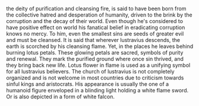the deity of purification and cleansing fire, is said to have been born from the collective hatred and desperation of humanity, driven to the brink by the corruption and the decay of their world.
Even though he's considered to have positive effect on world his fanatical belief in eradicating corruption knows no mercy. To him, even the smallest sins are seeds of greater evil and must be cleansed.
It is said that wherever lustravius descends, the earth is scorched by his cleansing flame. Yet, in the places he leaves behind burning lotus petals. These glowing petals are sacred, symbols of purity and renewal. They mark the purified ground where once sin thrived, and they bring back new life.
Lotus flower in flame is used as a unifying symbol for all lustravius believers. The church of lustravius is not completely organized and is not welcome in most countries due to criticism towards sinful kings and aristocrats.
His appearance is usually the one of a humanoid figure enveloped in a blinding light holding a white flame sword. Or is also depicted in a form of white falcon.
